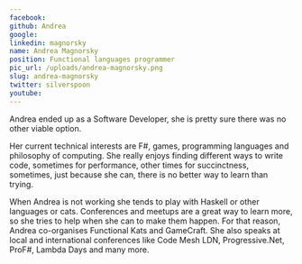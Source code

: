 ```yaml
---
facebook: 
github: Andrea
google: 
linkedin: magnorsky
name: Andrea Magnorsky
position: Functional languages programmer
pic_url: /uploads/andrea-magnorsky.png
slug: andrea-magnorsky
twitter: silverspoon
youtube: 
---
```

Andrea ended up as a Software Developer, she is pretty sure there was no other viable option. 

Her current technical interests are F#, games, programming languages and philosophy of computing. She really enjoys finding different ways to write code, sometimes for performance, other times for succinctness, sometimes, just because she can, there is no better way to learn than trying. 

When Andrea is not working she tends to play with Haskell or other languages or cats. Conferences and meetups are a great way to learn more, so she tries to help when she can to make them happen. For that reason, Andrea co-organises Functional Kats and GameCraft. She also speaks at local and international conferences like Code Mesh LDN, Progressive.Net, ProF#, Lambda Days and many more.
